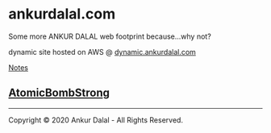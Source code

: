 # ankurdalal.com

Some more ANKUR DALAL web footprint because...why not?

dynamic site hosted on AWS @ [dynamic.ankurdalal.com](dynamic.ankurdalal.com)

[Notes](notes.md)

## [AtomicBombStrong](./AtomicBombStrong/theory.md)


---
Copyright © 2020 Ankur Dalal - All Rights Reserved.
